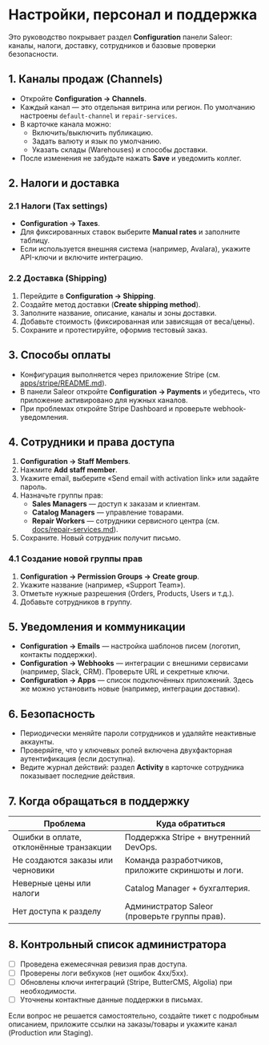 # Настройки, персонал и поддержка

Это руководство покрывает раздел **Configuration** панели Saleor: каналы, налоги, доставку, сотрудников и базовые проверки безопасности.

## 1. Каналы продаж (Channels)
- Откройте **Configuration → Channels**.
- Каждый канал — это отдельная витрина или регион. По умолчанию настроены `default-channel` и `repair-services`.
- В карточке канала можно:
  - Включить/выключить публикацию.
  - Задать валюту и язык по умолчанию.
  - Указать склады (Warehouses) и способы доставки.
- После изменения не забудьте нажать **Save** и уведомить коллег.

## 2. Налоги и доставка
### 2.1 Налоги (Tax settings)
- **Configuration → Taxes**.
- Для фиксированных ставок выберите **Manual rates** и заполните таблицу.
- Если используется внешняя система (например, Avalara), укажите API-ключи и включите интеграцию.

### 2.2 Доставка (Shipping)
1. Перейдите в **Configuration → Shipping**.
2. Создайте метод доставки (**Create shipping method**).
3. Заполните название, описание, каналы и зоны доставки.
4. Добавьте стоимость (фиксированная или зависящая от веса/цены).
5. Сохраните и протестируйте, оформив тестовый заказ.

## 3. Способы оплаты
- Конфигурация выполняется через приложение Stripe (см. [apps/stripe/README.md](https://github.com/kirill-dorkin/be/blob/main/apps/stripe/README.md)).
- В панели Saleor откройте **Configuration → Payments** и убедитесь, что приложение активировано для нужных каналов.
- При проблемах откройте Stripe Dashboard и проверьте webhook-уведомления.

## 4. Сотрудники и права доступа
1. **Configuration → Staff Members**.
2. Нажмите **Add staff member**.
3. Укажите email, выберите «Send email with activation link» или задайте пароль.
4. Назначьте группы прав:
   - **Sales Managers** — доступ к заказам и клиентам.
   - **Catalog Managers** — управление товарами.
   - **Repair Workers** — сотрудники сервисного центра (см. [docs/repair-services.md](https://github.com/kirill-dorkin/be/blob/main/docs/repair-services.md)).
5. Сохраните. Новый сотрудник получит письмо.

### 4.1 Создание новой группы прав
1. **Configuration → Permission Groups → Create group**.
2. Укажите название (например, «Support Team»).
3. Отметьте нужные разрешения (Orders, Products, Users и т.д.).
4. Добавьте сотрудников в группу.

## 5. Уведомления и коммуникации
- **Configuration → Emails** — настройка шаблонов писем (логотип, контакты поддержки).
- **Configuration → Webhooks** — интеграции с внешними сервисами (например, Slack, CRM). Проверьте URL и секретные ключи.
- **Configuration → Apps** — список подключённых приложений. Здесь же можно установить новые (например, интеграции доставки).

## 6. Безопасность
- Периодически меняйте пароли сотрудников и удаляйте неактивные аккаунты.
- Проверяйте, что у ключевых ролей включена двухфакторная аутентификация (если доступна).
- Ведите журнал действий: раздел **Activity** в карточке сотрудника показывает последние действия.

## 7. Когда обращаться в поддержку
| Проблема | Куда обратиться |
| --- | --- |
| Ошибки в оплате, отклонённые транзакции | Поддержка Stripe + внутренний DevOps. |
| Не создаются заказы или черновики | Команда разработчиков, приложите скриншоты и логи. |
| Неверные цены или налоги | Catalog Manager + бухгалтерия. |
| Нет доступа к разделу | Администратор Saleor (проверьте группы прав). |

## 8. Контрольный список администратора
- [ ] Проведена ежемесячная ревизия прав доступа.
- [ ] Проверены логи вебхуков (нет ошибок 4xx/5xx).
- [ ] Обновлены ключи интеграций (Stripe, ButterCMS, Algolia) при необходимости.
- [ ] Уточнены контактные данные поддержки в письмах.

Если вопрос не решается самостоятельно, создайте тикет с подробным описанием, приложите ссылки на заказы/товары и укажите канал (Production или Staging).
